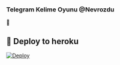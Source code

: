 ### Telegram Kelime Oyunu @Nevrozdu
📝
## 🚀 Deploy to heroku
[![Deploy](https://www.herokucdn.com/deploy/button.svg)](https://heroku.com/deploy?template=https://github.com/Ekodu/sozbot)
